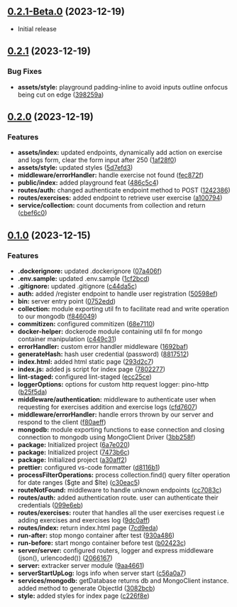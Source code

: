## [0.2.1-Beta.0](https://github.com/zhid0399123/extracker/compare/0.2.0...0.2.1) (2023-12-19)

- Initial release

## [0.2.1](https://github.com/zhid0399123/extracker/compare/0.2.0...0.2.1) (2023-12-19)

### Bug Fixes

- **assets/style:** playground padding-inline to avoid inputs outline onfocus being cut on edge ([398259a](https://github.com/zhid0399123/extracker/commit/398259a40cbf822077073805ca81eff8564ab7f5))

## [0.2.0](https://github.com/zhid0399123/extracker/compare/0.1.0...0.2.0) (2023-12-19)

### Features

- **assets/index:** updated endpoints, dynamically add action on exercise and logs form, clear the form input after 250 ([1af28f0](https://github.com/zhid0399123/extracker/commit/1af28f0962bce2d42f0a8dd66ed8e931ae0e3c9b))
- **assets/style:** updated styles ([5d7efd3](https://github.com/zhid0399123/extracker/commit/5d7efd36889f0f2a4c7b547506a1544a4f339ec9))
- **middleware/errorHandler:** handle exercise not found ([fec872f](https://github.com/zhid0399123/extracker/commit/fec872f6c0ccd873ec2d249a7cd1d1fc3549df89))
- **public/index:** added playground feat ([486c5c4](https://github.com/zhid0399123/extracker/commit/486c5c4939cb7119a877c47f67a4a718fd816afe))
- **routes/auth:** changed authenticate endpoint method to POST ([1242386](https://github.com/zhid0399123/extracker/commit/124238695cb8397aef898e886c3d8c871334afdd))
- **routes/exercises:** added endpoint to retrieve user exercise ([a100794](https://github.com/zhid0399123/extracker/commit/a10079446df9317655dde6303c9c8216f1606eca))
- **service/collection:** count documents from collection and return ([cbef6c0](https://github.com/zhid0399123/extracker/commit/cbef6c05644881a01d03b9d9f5397ac359a8ae42))

## [0.1.0](https://github.com/zhid0399123/extracker/compare/a30aff25fb06d129693f9ede74c0f81bf4266bf1...0.1.0) (2023-12-15)

### Features

- **.dockerignore:** updated .dockerignore ([07a406f](https://github.com/zhid0399123/extracker/commit/07a406fa77f7404269f4ba793a3c863ce985cd84))
- **.env.sample:** updated .env.sample ([1cf2bcd](https://github.com/zhid0399123/extracker/commit/1cf2bcd46a3fbfcb31fae9af69191e8ba837b1f7))
- **.gitignore:** updated .gitignore ([c44da5c](https://github.com/zhid0399123/extracker/commit/c44da5cbde22fb9333b1e6f5ec982cc3f780e3e1))
- **auth:** added /register endpoint to handle user registration ([50598ef](https://github.com/zhid0399123/extracker/commit/50598efc78595995cb001afba7337f721a2a8dbd))
- **bin:** server entry point ([0752edd](https://github.com/zhid0399123/extracker/commit/0752eddc00b63b5a70cd6506288db5b604a3d54f))
- **collection:** module exporting util fn to facilitate read and write operation to our mongodb ([f846049](https://github.com/zhid0399123/extracker/commit/f846049781cd14895229b93acbd7278d85544e53))
- **commitizen:** configured commitizen ([68e7110](https://github.com/zhid0399123/extracker/commit/68e7110d550dbb6ade5991ad07c5ec8774e38695))
- **docker-helper:** dockerode module containing util fn for mongo container manipulation ([c449c31](https://github.com/zhid0399123/extracker/commit/c449c31d1477048e2fd06bee124eeaa2e9bfc27d))
- **errorHandler:** custom error handler middleware ([1692baf](https://github.com/zhid0399123/extracker/commit/1692baf899532cad1bc29cb0d54385d51ba975c0))
- **generateHash:** hash user credential (password) ([8817512](https://github.com/zhid0399123/extracker/commit/881751216b91bd6e111bc38ba13b67dc79b7649d))
- **index.html:** added html static page ([293d2c7](https://github.com/zhid0399123/extracker/commit/293d2c729ff9ad105c5157c359a2b4e50dd152e2))
- **index.js:** added js script for index page ([7802277](https://github.com/zhid0399123/extracker/commit/780227705778937a4940ca0bc33862c49df24d37))
- **lint-staged:** configured lint-staged ([ecc25ce](https://github.com/zhid0399123/extracker/commit/ecc25ce2db67209dab9b82f3cd5894369c1c63aa))
- **loggerOptions:** options for custom http request logger: pino-http ([b25f5da](https://github.com/zhid0399123/extracker/commit/b25f5dabd763993af93f1a057a71fe14931f044e))
- **middleware/authentication:** middleware to authenticate user when requesting for exercises addition and exercise logs ([cfd7607](https://github.com/zhid0399123/extracker/commit/cfd7607d8c9711a01d674a1e29754506cd767010))
- **middleware/errorHandler:** handle errors thrown by our server and respond to the client ([f80aeff](https://github.com/zhid0399123/extracker/commit/f80aeffe84dfa075ac33be2793d4a901293043a2))
- **mongodb:** module exporting functions to ease connection and closing connection to mongodb using MongoClient Driver ([3bb258f](https://github.com/zhid0399123/extracker/commit/3bb258fafbfc0df1cee68e5818b16f7424467766))
- **package:** Initialized project ([6a7e020](https://github.com/zhid0399123/extracker/commit/6a7e0207818d14be57072379bd436a7d3df39503))
- **package:** Initialized project ([7473b6c](https://github.com/zhid0399123/extracker/commit/7473b6c45e4464a3ac31496e2165bdda51bb0cad))
- **package:** Initialized project ([a30aff2](https://github.com/zhid0399123/extracker/commit/a30aff25fb06d129693f9ede74c0f81bf4266bf1))
- **prettier:** configured vs-code formatter ([d8116b1](https://github.com/zhid0399123/extracker/commit/d8116b1d0acf7a297e2f49e05d32218502e776f3))
- **processFilterOperations:** process collection.find() query filter operation for date ranges ($gte and $lte) ([c30eac5](https://github.com/zhid0399123/extracker/commit/c30eac572b73eaeb6660480178b22eabe73e3875))
- **routeNotFound:** middleware to handle unknown endpoints ([cc7083c](https://github.com/zhid0399123/extracker/commit/cc7083ced2d9ce37435dba3e626c1e1ed34ab77f))
- **routes/auth:** added authentication route. user can authenticate their credentials ([099e6eb](https://github.com/zhid0399123/extracker/commit/099e6eb765556ac0b6a23b5218c2ae1bd18f9e0d))
- **routes/exercises:** router that handles all the user exercises request i.e adding exercises and exercises log ([9dc0aff](https://github.com/zhid0399123/extracker/commit/9dc0aff2a1712ecb279428e754c7af5b7394a425))
- **routes/index:** return index.html page ([7cd9eda](https://github.com/zhid0399123/extracker/commit/7cd9eda93e10d9418ab4e77e9ddca0269eb598e9))
- **run-after:** stop mongo container after test ([930a486](https://github.com/zhid0399123/extracker/commit/930a4867768c555c34f4252c45c3b579aa2d648c))
- **run-before:** start mongo container before test ([b02423c](https://github.com/zhid0399123/extracker/commit/b02423cb73e5012c03bb8be9cabc5a7a73c0df14))
- **server/server:** configured routers, logger and express middleware (json(), urlencoded()) ([2066167](https://github.com/zhid0399123/extracker/commit/2066167d75d9af9f1a65290d6a4a986e9dd060f9))
- **server:** extracker server module ([9aa4661](https://github.com/zhid0399123/extracker/commit/9aa4661ebd8e770b88d87b2ce4785e8b3cd5cbdd))
- **serverStartUpLog:** logs info when server start ([c56a0a7](https://github.com/zhid0399123/extracker/commit/c56a0a7a6a56df0ba43d6ed767c50bc0f1793f73))
- **services/mongodb:** getDatabase returns db and MongoClient instance. added method to generate ObjectId ([3082bcb](https://github.com/zhid0399123/extracker/commit/3082bcbf7d6f4429a01953dbe1bcc0bf73d6284c))
- **style:** added styles for index page ([c226f8e](https://github.com/zhid0399123/extracker/commit/c226f8ea1c84c8dab5e15760d3cee118a9b0ff77))
